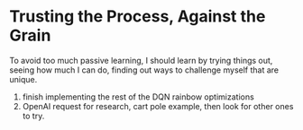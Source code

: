 # Trusting the Process, Against the Grain

To avoid too much passive learning, I should learn by trying things out, seeing how much I can do, finding out ways to challenge myself that are unique. 

1. finish implementing the rest of the DQN rainbow optimizations
2. OpenAI request for research, cart pole example, then look for other ones to try. 
